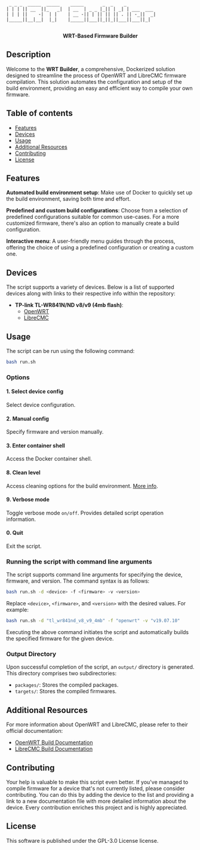 ```
 _ _ _  _____  _____    _____       _  _    _           
| | | || __  ||_   _|  | __  | _ _ |_|| | _| | ___  ___ 
| | | ||    -|  | |    | __ -|| | || || || . || -_||  _|
|_____||__|__|  |_|    |_____||___||_||_||___||___||_|  
                                                        
```
<p align="center">
  <strong>WRT-Based Firmware Builder</strong>
</p>


## Description
Welcome to the **WRT Builder**, a comprehensive, Dockerized solution designed to streamline the process of OpenWRT and LibreCMC firmware compilation. This solution automates the configuration and setup of the build environment, providing an easy and efficient way to compile your own firmware.

## Table of contents
- [Features](#features)
- [Devices](#devices)
- [Usage](#usage)
- [Additional Resources](#additional-resources)
- [Contributing](#contributing)
- [License](#license)

## Features
**Automated build environment setup**: Make use of Docker to quickly set up the build environment, saving both time and effort.

**Predefined and custom build configurations**: Choose from a selection of predefined configurations suitable for common use-cases. For a more customized firmware, there's also an option to manually create a build configuration.

**Interactive menu**: A user-friendly menu guides through the process, offering the choice of using a predefined configuration or creating a custom one.


## Devices
The script supports a variety of devices. Below is a list of supported devices along with links to their respective info within the repository:

- **TP-link TL-WR841N/ND v8/v9 (4mb flash)**:
  - [OpenWRT](./config/tl_wr841nd_v8_v9_4mb/openwrt/README.md)
  - [LibreCMC](./config/tl_wr841nd_v8_v9_4mb/librecmc/README.md)


## Usage
The script can be run using the following command:
```bash
bash run.sh
```

### Options

#### 1. Select device config
Select device configuration.

#### 2. Manual config
Specify firmware and version manually.

#### 3. Enter container shell
Access the Docker container shell.

#### 8. Clean level
Access cleaning options for the build environment. [More info](https://openwrt.org/docs/guide-developer/toolchain/use-buildsystem#cleaning_up).

#### 9. Verbose mode
Toggle verbose mode `on/off`. Provides detailed script operation information.

#### 0. Quit
Exit the script.

### Running the script with command line arguments
The script supports command line arguments for specifying the device, firmware, and version. The command syntax is as follows:
```bash
bash run.sh -d <device> -f <firmware> -v <version>
```

Replace ```<device>```, ```<firmware>```, and ```<version>``` with the desired values. For example:
```bash
bash run.sh -d "tl_wr841nd_v8_v9_4mb" -f "openwrt" -v "v19.07.10"
```
Executing the above command initiates the script and automatically builds the specified firmware for the given device.

### Output Directory
Upon successful completion of the script, an `output/` directory is generated. This directory comprises two subdirectories:

- `packages/`: Stores the compiled packages.
- `targets/`: Stores the compiled firmwares.


## Additional Resources
For more information about OpenWRT and LibreCMC, please refer to their official documentation:

- [OpenWRT Build Documentation](https://openwrt.org/docs/guide-developer/toolchain/use-buildsystem)
- [LibreCMC Build Documentation](https://librecmc.org/fossil/librecmc/wiki?name=How_To_Build_libreCMC)


## Contributing
Your help is valuable to make this script even better. If you've managed to compile firmware for a device that's not currently listed, please consider contributing. You can do this by adding the device to the list and providing a link to a new documentation file with more detailed information about the device. Every contribution enriches this project and is highly appreciated.


## License
This software is published under the GPL-3.0 License license.
